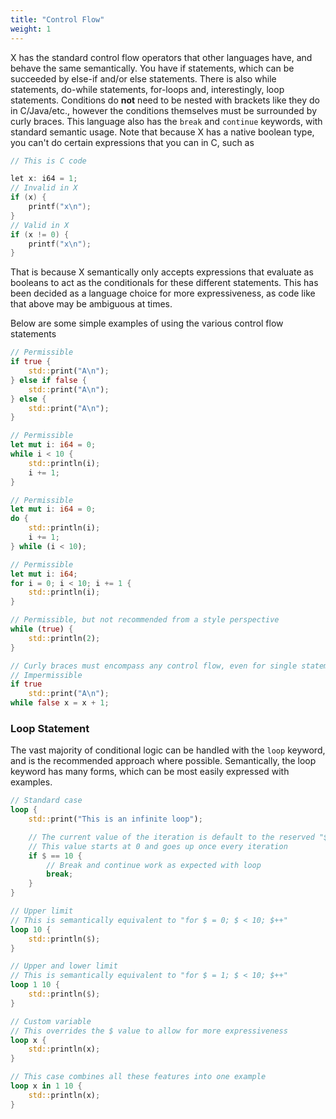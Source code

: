 ```yaml
---
title: "Control Flow"
weight: 1
---
```


X has the standard control flow operators that other languages have, and behave the same semantically.
You have if statements, which can be succeeded by else-if and/or else statements. There is also
while statements, do-while statements, for-loops and, interestingly, loop statements. Conditions
do **not** need to be nested with brackets like they do in C/Java/etc., however the conditions themselves must be surrounded
by curly braces. This language also has the
`break` and `continue` keywords, with standard semantic usage. Note that because X has a native boolean
type, you can't do certain expressions that you can in C, such as

```C
// This is C code

let x: i64 = 1;
// Invalid in X
if (x) {
    printf("x\n");
}
// Valid in X
if (x != 0) {
    printf("x\n");
}
```

That is because X semantically only accepts expressions that evaluate as booleans to act as the conditionals
for these different statements. This has been decided as a language choice for more expressiveness, as code 
like that above may be ambiguous at times.

Below are some simple examples of using the various control flow statements
```Rust
// Permissible
if true {
    std::print("A\n");    
} else if false {
    std::print("A\n");    
} else {
    std::print("A\n");    
}

// Permissible
let mut i: i64 = 0;
while i < 10 {
    std::println(i);
    i += 1;
}

// Permissible
let mut i: i64 = 0;
do {
    std::println(i);
    i += 1;
} while (i < 10);

// Permissible
let mut i: i64;
for i = 0; i < 10; i += 1 {
    std::println(i);
}

// Permissible, but not recommended from a style perspective
while (true) {
    std::println(2);
}

// Curly braces must encompass any control flow, even for single statement conditions
// Impermissible
if true
    std::print("A\n");
while false x = x + 1;
```

### Loop Statement

The vast majority of conditional logic can be handled with the `loop` keyword, and is the recommended 
approach where possible. Semantically, the loop keyword has many forms, which can be most easily expressed with examples.

```Rust
// Standard case
loop {
    std::print("This is an infinite loop");

    // The current value of the iteration is default to the reserved "$" keyword
    // This value starts at 0 and goes up once every iteration
    if $ == 10 {
        // Break and continue work as expected with loop
        break;
    }
}

// Upper limit
// This is semantically equivalent to "for $ = 0; $ < 10; $++"
loop 10 {
    std::println($);
}

// Upper and lower limit
// This is semantically equivalent to "for $ = 1; $ < 10; $++"
loop 1 10 {
    std::println($);
}

// Custom variable
// This overrides the $ value to allow for more expressiveness
loop x {
    std::println(x);
}

// This case combines all these features into one example
loop x in 1 10 {
    std::println(x);
}
```
